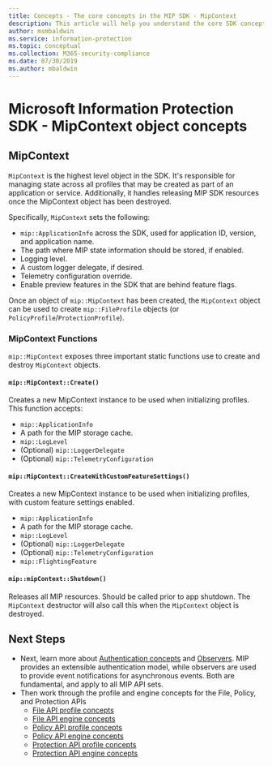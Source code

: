 ```yaml
---
title: Concepts - The core concepts in the MIP SDK - MipContext
description: This article will help you understand the core SDK concept called MipContext which drives application initialization.
author: msmbaldwin
ms.service: information-protection
ms.topic: conceptual
ms.collection: M365-security-compliance
ms.date: 07/30/2019
ms.author: mbaldwin
---
```


# Microsoft Information Protection SDK - MipContext object concepts

## MipContext

`MipContext` is the highest level object in the SDK. It's responsible for managing state across all profiles that may be created as part of an application or service. Additionally, it handles releasing MIP SDK resources once the MipContext object has been destroyed.

Specifically, `MipContext` sets the following:

- `mip::ApplicationInfo` across the SDK, used for application ID, version, and application name.
- The path where MIP state information should be stored, if enabled.
- Logging level.
- A custom logger delegate, if desired.
- Telemetry configuration override.
- Enable preview features in the SDK that are behind feature flags.

Once an object of `mip::MipContext` has been created, the `MipContext` object can be used to create `mip::FileProfile` objects (or `PolicyProfile`/`ProtectionProfile`).

### MipContext Functions

`mip::MipContext` exposes three important static functions use to create and destroy `MipContext` objects.

#### `mip::MipContext::Create()`

Creates a new MipContext instance to be used when initializing profiles. This function accepts:

- `mip::ApplicationInfo`
- A path for the MIP storage cache.
- `mip::LogLevel`
- (Optional) `mip::LoggerDelegate`
- (Optional) `mip::TelemetryConfiguration`

#### `mip::MipContext::CreateWithCustomFeatureSettings()`

Creates a new MipContext instance to be used when initializing profiles, with custom feature settings enabled.

- `mip::ApplicationInfo`
- A path for the MIP storage cache.
- `mip::LogLevel`
- (Optional) `mip::LoggerDelegate`
- (Optional) `mip::TelemetryConfiguration`
- `mip::FlightingFeature`

#### `mip::mipContext::Shutdown()`

Releases all MIP resources. Should be called prior to app shutdown. The `MipContext` destructor will also call this when the `MipContext` object is destroyed.

## Next Steps

- Next, learn more about [Authentication concepts](concept-authentication-cpp.md) and [Observers](concept-async-observers.md). MIP provides an extensible authentication model, while observers are used to provide event notifications for asynchronous events. Both are fundamental, and apply to all MIP API sets.
- Then work through the profile and engine concepts for the File, Policy, and Protection APIs
  - [File API profile concepts](concept-profile-engine-file-profile-cpp.md)
  - [File API engine concepts](concept-profile-engine-file-engine-cpp.md)
  - [Policy API profile concepts](concept-profile-engine-file-profile-cpp.md)
  - [Policy API engine concepts](concept-profile-engine-file-engine-cpp.md)
  - [Protection API profile concepts](concept-profile-engine-file-profile-cpp.md)
  - [Protection API engine concepts](concept-profile-engine-file-engine-cpp.md)
